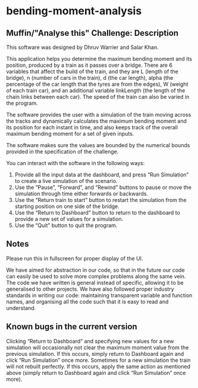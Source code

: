 # bending-moment-analysis
## Muffin/"Analyse this" Challenge: Description

This software was designed by Dhruv Warrier and Salar Khan.

This application helps you determine the maximum bending moment and its position, produced by a train as it passes over a bridge. There are 6 variables that affect the build of the train, and they are L (length of the bridge), n (number of cars in the train), d (the car length), alpha (the percentage of the car length that the tyres are from the edges), W (weight of each train car), and an additional variable linkLength (the length of the chain links between each car). The speed of the train can also be varied in the program.

The software provides the user with a simulation of the train moving across the tracks and dynamically calculates the maximum bending moment and its position for each instant in time, and also keeps track of the overall maximum bending moment for a set of given inputs.

The software makes sure the values are bounded by the numerical bounds provided in the specification of the challenge.

You can interact with the software in the following ways:
1. Provide all the input data at the dashboard, and press “Run Simulation” to create a live simulation of the scenario.
2. Use the “Pause”, “Forward”, and “Rewind” buttons to pause or move the simulation through time either forwards or backwards.
3. Use the “Return train to start” button to restart the simulation from the starting position on one side of the bridge.
4. Use the “Return to Dashboard” button to return to the dashboard to provide a new set of values for a simulation.
5. Use the “Quit” button to quit the program.

## Notes

Please run this in fullscreen for proper display of the UI.

We have aimed for abstraction in our code, so that in the future our code can easily be used to solve more complex problems along the same vein. The code we have written is general instead of specific, allowing it to be generalised to other projects. We have also followed proper industry standards in writing our code: maintaining transparent variable and function names, and organising all the code such that it is easy to read and understand.

## Known bugs in the current version

Clicking “Return to Dashboard” and specifying new values for a new simulation will occasionally not clear the maximum moment value from the previous simulation. If this occurs, simply return to Dashboard again and click “Run Simulation” once more.
Sometimes for a new simulation the train will not rebuilt perfectly. If this occurs, apply the same action as mentioned above (simply return to Dashboard again and click “Run Simulation” once more).
